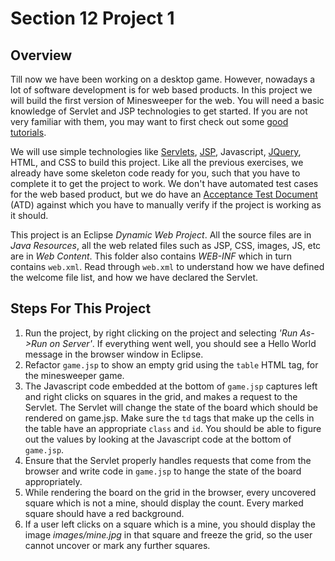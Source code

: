 <h1>Section 12 Project 1</h1>

<h2>Overview</h2>

Till now we have been working on a desktop game. However, nowadays a lot of  software development is for web based products. In this project we will build the first version of Minesweeper for the web. You will need a basic knowledge of Servlet and JSP technologies to get started. If you are not very familiar with them, you may want to first check out some [good tutorials](http://stackoverflow.com/questions/5490927/im-looking-for-a-good-tutorial-on-writing-a-java-servlet).

We will use simple technologies like [Servlets](http://www.oracle.com/technetwork/java/index-jsp-135475.html), [JSP](http://www.oracle.com/technetwork/java/javaee/jsp/index.html), Javascript, [JQuery](http://jquery.com/), HTML, and CSS to build this project. Like all the previous exercises, we already have some skeleton code ready for you, such that you have to complete it to get the project to work. We don't have automated test cases for the web based product, but we do have an [Acceptance Test Document](https://github.com/diycomputerscience/ExerciseMinesweeperSection12Project1/blob/master/atd.md) (ATD) against which you have to manually verify if the project is working as it should.

This project is an Eclipse _Dynamic Web Project_. All the source files are in _Java Resources_, all the web related files such as JSP, CSS, images, JS, etc are in _Web Content_. This folder also contains _WEB-INF_ which in turn contains ```web.xml```. Read through ```web.xml``` to understand how we have defined the welcome file list, and how we have declared the Servlet.

<h2>Steps For This Project</h2>

 1. Run the project, by right clicking on the project and selecting _'Run As->Run on Server'_. If everything went well, you should see a Hello World message in the browser window in Eclipse. 
 1. Refactor ```game.jsp``` to show an empty grid using the ```table``` HTML tag, for the minesweeper game.
 1. The Javascript code embedded at the bottom of ```game.jsp``` captures left and right clicks on squares in the grid, and makes a request to the Servlet. The Servlet will change the state of the board which should be rendered on game.jsp. Make sure the ```td``` tags that make up the cells in the table have an appropriate ```class``` and ```id```. You should be able to figure out the values by looking at the Javascript code at the bottom of ```game.jsp```.
 1. Ensure that the Servlet properly handles requests that come from the browser and write code in ```game.jsp``` to hange the state of the board appropriately.
 1. While rendering the board on the grid in the browser, every uncovered square which is not a mine, should display the count. Every marked square should have a red background.
 1. If a user left clicks on a square which is a mine, you should display the image _images/mine.jpg_ in that square and freeze the grid, so the user cannot uncover or mark any further squares.
